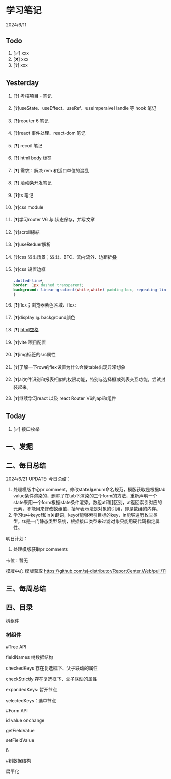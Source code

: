 # 学习笔记

2024/6/11

## Todo

1. [✅] xxx
2. [❌] xxx
3. [❓] xxx

## Yesterday

1. [❓] 考核项目 - 笔记

2. [❓]useState、useEffect、useRef、useImperaiveHandle 等 hook 笔记

3. [❓]reouter 6 笔记

4. [❓]react 事件处理、react-dom 笔记

5. [❓] recoil 笔记

6. [❓] html body 标签

7. [❓] 需求：解决 rem 和适口单位的混乱

8. [❓] 滚动条开发笔记

9. [❓]ts 笔记

10. [❓]css module

11. [❓]学习router V6 与 状态保存，并写文章

12. [❓]scroll總結

13. [❓]useReduer解析

14. [❓]css 溢出场景；溢出、BFC、流内流外、边距折叠

15. [❓]css 设置边框

    ~~~css
    .dotted-line{    
    border: 1px dashed transparent;    
    background: linear-gradient(white,white) padding-box, repeating-linear-gradient(-45deg,#ccc 0, #ccc .25em,white 0,white .75em);
    }
    
    ~~~

16. [❓]flex；浏览器紫色区域、flex:

17. [❓]display 与 background颜色

18. [❓] [html空格](https://blog.csdn.net/wuzhiyue2/article/details/117990898)

19. [❓]vite 项目配置

20. [❓]img标签的src属性

21. [❓]了解一下row的flex设置为什么会使table出现异常想象

22. [❓]ai文件识别和报表相似的权限功能，特别与选择框或列表交互功能，尝试封装起来。

23. [❓]继续学习react 以及 react Router V6的api和组件

## Today

1. [✅] 接口枚举



## 一、发掘



## 二、每日总结

2024/6/21 UPDATE:
今日总结：

1. 处理模版中心pr comment。修改state与enum命名规范，模版获取是根据tab value条件渲染的，删除了在tab下渲染的三个form的方法，重新声明一个state来用一个form根据state条件渲染。数组at和[]区别，at返回索引对应的元素，不能用来修改数组值，括号表示法是对象的引用，即是数组的内存。
1. 学习ts中keyof和in关键词，keyof能够索引目标的key，in能够遍历枚举类型。ts是一门静态类型系统，根据接口类型来过滤对象只能用硬代码指定属性。




明日计划：

1. 处理模版获取pr comments



卡位：暂无

模版中心 模版获取 https://github.com/sj-distributor/ReportCenter.Web/pull/11



## 三、每周总结




## 四、目录

树组件



### 树组件

#Tree API

fieldNames 树数据结构

checkedKeys 存在复选框下、父子联动的属性

checkStrictly 存在复选框下、父子联动的属性

expandedKeys: 暂开节点

selectedKeys：选中节点



#Form API

id value onchange

getFieldValue

setFieldValue

ß

#树数据结构

扁平化